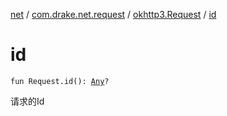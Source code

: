 [net](../../index.md) / [com.drake.net.request](../index.md) / [okhttp3.Request](index.md) / [id](./id.md)

# id

`fun Request.id(): `[`Any`](https://kotlinlang.org/api/latest/jvm/stdlib/kotlin/-any/index.html)`?`

请求的Id

